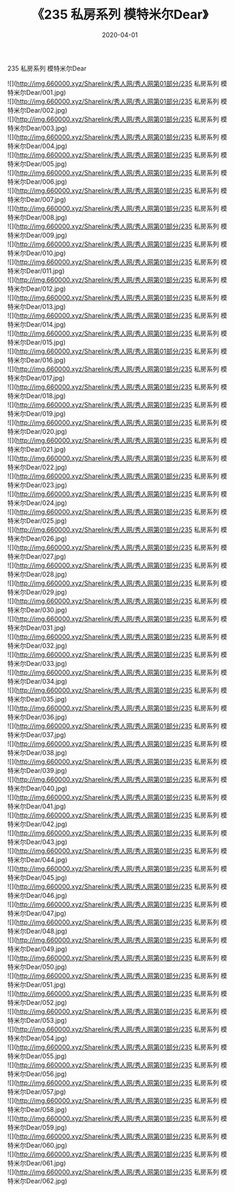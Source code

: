 ﻿---
layout: post
title:  《235 私房系列 模特米尔Dear》
date:   2020-04-01
img: http://img.660000.xyz/Sharelink/秀人网/秀人网第01部分/235 私房系列 模特米尔Dear/000.jpg
categories: [美女, 清纯, 唯美]
---

235 私房系列 模特米尔Dear

  ![](http://img.660000.xyz/Sharelink/秀人网/秀人网第01部分/235 私房系列 模特米尔Dear/001.jpg) <br> ![](http://img.660000.xyz/Sharelink/秀人网/秀人网第01部分/235 私房系列 模特米尔Dear/002.jpg) <br> ![](http://img.660000.xyz/Sharelink/秀人网/秀人网第01部分/235 私房系列 模特米尔Dear/003.jpg) <br> ![](http://img.660000.xyz/Sharelink/秀人网/秀人网第01部分/235 私房系列 模特米尔Dear/004.jpg) <br> ![](http://img.660000.xyz/Sharelink/秀人网/秀人网第01部分/235 私房系列 模特米尔Dear/005.jpg) <br> ![](http://img.660000.xyz/Sharelink/秀人网/秀人网第01部分/235 私房系列 模特米尔Dear/006.jpg) <br> ![](http://img.660000.xyz/Sharelink/秀人网/秀人网第01部分/235 私房系列 模特米尔Dear/007.jpg) <br> ![](http://img.660000.xyz/Sharelink/秀人网/秀人网第01部分/235 私房系列 模特米尔Dear/008.jpg) <br> ![](http://img.660000.xyz/Sharelink/秀人网/秀人网第01部分/235 私房系列 模特米尔Dear/009.jpg) <br> ![](http://img.660000.xyz/Sharelink/秀人网/秀人网第01部分/235 私房系列 模特米尔Dear/010.jpg) <br> ![](http://img.660000.xyz/Sharelink/秀人网/秀人网第01部分/235 私房系列 模特米尔Dear/011.jpg) <br> ![](http://img.660000.xyz/Sharelink/秀人网/秀人网第01部分/235 私房系列 模特米尔Dear/012.jpg) <br> ![](http://img.660000.xyz/Sharelink/秀人网/秀人网第01部分/235 私房系列 模特米尔Dear/013.jpg) <br> ![](http://img.660000.xyz/Sharelink/秀人网/秀人网第01部分/235 私房系列 模特米尔Dear/014.jpg) <br> ![](http://img.660000.xyz/Sharelink/秀人网/秀人网第01部分/235 私房系列 模特米尔Dear/015.jpg) <br> ![](http://img.660000.xyz/Sharelink/秀人网/秀人网第01部分/235 私房系列 模特米尔Dear/016.jpg) <br> ![](http://img.660000.xyz/Sharelink/秀人网/秀人网第01部分/235 私房系列 模特米尔Dear/017.jpg) <br> ![](http://img.660000.xyz/Sharelink/秀人网/秀人网第01部分/235 私房系列 模特米尔Dear/018.jpg) <br> ![](http://img.660000.xyz/Sharelink/秀人网/秀人网第01部分/235 私房系列 模特米尔Dear/019.jpg) <br> ![](http://img.660000.xyz/Sharelink/秀人网/秀人网第01部分/235 私房系列 模特米尔Dear/020.jpg) <br> ![](http://img.660000.xyz/Sharelink/秀人网/秀人网第01部分/235 私房系列 模特米尔Dear/021.jpg) <br> ![](http://img.660000.xyz/Sharelink/秀人网/秀人网第01部分/235 私房系列 模特米尔Dear/022.jpg) <br> ![](http://img.660000.xyz/Sharelink/秀人网/秀人网第01部分/235 私房系列 模特米尔Dear/023.jpg) <br> ![](http://img.660000.xyz/Sharelink/秀人网/秀人网第01部分/235 私房系列 模特米尔Dear/024.jpg) <br> ![](http://img.660000.xyz/Sharelink/秀人网/秀人网第01部分/235 私房系列 模特米尔Dear/025.jpg) <br> ![](http://img.660000.xyz/Sharelink/秀人网/秀人网第01部分/235 私房系列 模特米尔Dear/026.jpg) <br> ![](http://img.660000.xyz/Sharelink/秀人网/秀人网第01部分/235 私房系列 模特米尔Dear/027.jpg) <br> ![](http://img.660000.xyz/Sharelink/秀人网/秀人网第01部分/235 私房系列 模特米尔Dear/028.jpg) <br> ![](http://img.660000.xyz/Sharelink/秀人网/秀人网第01部分/235 私房系列 模特米尔Dear/029.jpg) <br> ![](http://img.660000.xyz/Sharelink/秀人网/秀人网第01部分/235 私房系列 模特米尔Dear/030.jpg) <br> ![](http://img.660000.xyz/Sharelink/秀人网/秀人网第01部分/235 私房系列 模特米尔Dear/031.jpg) <br> ![](http://img.660000.xyz/Sharelink/秀人网/秀人网第01部分/235 私房系列 模特米尔Dear/032.jpg) <br> ![](http://img.660000.xyz/Sharelink/秀人网/秀人网第01部分/235 私房系列 模特米尔Dear/033.jpg) <br> ![](http://img.660000.xyz/Sharelink/秀人网/秀人网第01部分/235 私房系列 模特米尔Dear/034.jpg) <br> ![](http://img.660000.xyz/Sharelink/秀人网/秀人网第01部分/235 私房系列 模特米尔Dear/035.jpg) <br> ![](http://img.660000.xyz/Sharelink/秀人网/秀人网第01部分/235 私房系列 模特米尔Dear/036.jpg) <br> ![](http://img.660000.xyz/Sharelink/秀人网/秀人网第01部分/235 私房系列 模特米尔Dear/037.jpg) <br> ![](http://img.660000.xyz/Sharelink/秀人网/秀人网第01部分/235 私房系列 模特米尔Dear/038.jpg) <br> ![](http://img.660000.xyz/Sharelink/秀人网/秀人网第01部分/235 私房系列 模特米尔Dear/039.jpg) <br> ![](http://img.660000.xyz/Sharelink/秀人网/秀人网第01部分/235 私房系列 模特米尔Dear/040.jpg) <br> ![](http://img.660000.xyz/Sharelink/秀人网/秀人网第01部分/235 私房系列 模特米尔Dear/041.jpg) <br> ![](http://img.660000.xyz/Sharelink/秀人网/秀人网第01部分/235 私房系列 模特米尔Dear/042.jpg) <br> ![](http://img.660000.xyz/Sharelink/秀人网/秀人网第01部分/235 私房系列 模特米尔Dear/043.jpg) <br> ![](http://img.660000.xyz/Sharelink/秀人网/秀人网第01部分/235 私房系列 模特米尔Dear/044.jpg) <br> ![](http://img.660000.xyz/Sharelink/秀人网/秀人网第01部分/235 私房系列 模特米尔Dear/045.jpg) <br> ![](http://img.660000.xyz/Sharelink/秀人网/秀人网第01部分/235 私房系列 模特米尔Dear/046.jpg) <br> ![](http://img.660000.xyz/Sharelink/秀人网/秀人网第01部分/235 私房系列 模特米尔Dear/047.jpg) <br> ![](http://img.660000.xyz/Sharelink/秀人网/秀人网第01部分/235 私房系列 模特米尔Dear/048.jpg) <br> ![](http://img.660000.xyz/Sharelink/秀人网/秀人网第01部分/235 私房系列 模特米尔Dear/049.jpg) <br> ![](http://img.660000.xyz/Sharelink/秀人网/秀人网第01部分/235 私房系列 模特米尔Dear/050.jpg) <br> ![](http://img.660000.xyz/Sharelink/秀人网/秀人网第01部分/235 私房系列 模特米尔Dear/051.jpg) <br> ![](http://img.660000.xyz/Sharelink/秀人网/秀人网第01部分/235 私房系列 模特米尔Dear/052.jpg) <br> ![](http://img.660000.xyz/Sharelink/秀人网/秀人网第01部分/235 私房系列 模特米尔Dear/053.jpg) <br> ![](http://img.660000.xyz/Sharelink/秀人网/秀人网第01部分/235 私房系列 模特米尔Dear/054.jpg) <br> ![](http://img.660000.xyz/Sharelink/秀人网/秀人网第01部分/235 私房系列 模特米尔Dear/055.jpg) <br> ![](http://img.660000.xyz/Sharelink/秀人网/秀人网第01部分/235 私房系列 模特米尔Dear/056.jpg) <br> ![](http://img.660000.xyz/Sharelink/秀人网/秀人网第01部分/235 私房系列 模特米尔Dear/057.jpg) <br> ![](http://img.660000.xyz/Sharelink/秀人网/秀人网第01部分/235 私房系列 模特米尔Dear/058.jpg) <br> ![](http://img.660000.xyz/Sharelink/秀人网/秀人网第01部分/235 私房系列 模特米尔Dear/059.jpg) <br> ![](http://img.660000.xyz/Sharelink/秀人网/秀人网第01部分/235 私房系列 模特米尔Dear/060.jpg) <br> ![](http://img.660000.xyz/Sharelink/秀人网/秀人网第01部分/235 私房系列 模特米尔Dear/061.jpg) <br> ![](http://img.660000.xyz/Sharelink/秀人网/秀人网第01部分/235 私房系列 模特米尔Dear/062.jpg) <br>
